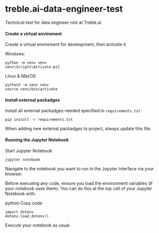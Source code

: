 # treble.ai-data-engineer-test
Technical test for data engineer role at Treble.ai

#### Create a virtual enviroment

Create a virtual enviroment for development, then activate it

Windows:
```shell
python -m venv venv
venv\Scripts\Activate.ps1
```

Linux & MacOS
```shell
python3 -m venv venv
source venv/bin/activate 
```

#### Install external packadges

Install all external packadges needed specified in `requirements.txt`

```shell
pip install -r requirements.txt
```

When adding new external packadges to project, always update this file.


#### Running the Jupyter Notebook
Start Jupyter Notebook

```shell
jupyter notebook
```
Navigate to the notebook you want to run in the Jupyter interface via your browser.

Before executing any code, ensure you load the environment variables (if your notebook uses them). You can do this at the top cell of your Jupyter Notebook with:

python
Copy code
```shell
import dotenv
dotenv.load_dotenv()
```
Execute your notebook as usual.